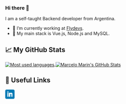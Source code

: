 ### Hi there 👋

I am a self-taught Backend developer from Argentina.

- 🔭 I’m currently working at [Flydevs](https://www.flydevs.com/). 
- 💪 My main stack is Vue.js, Node.js and MySQL.

## &#x1f4c8; My GitHub Stats

<a href="https://github.com/lucaspulliese/lucaspulliese">
  <img align="center" src="https://github-readme-stats.vercel.app/api/top-langs/?username=lucaspulliese&hide=html" alt="Most used languages" />
</a>

<a href="https://github.com/lucaspulliese/lucaspulliese">
  <img align="center" src="https://github-readme-stats.vercel.app/api?username=lucaspulliese&show_icons=true&line_height=27&count_private=true" alt="Marcelo Marin's GitHub Stats" />
</a>

## 📇 Useful Links

<p align='left'>
<a target="_blank" href="https://www.linkedin.com/in/marcelo-marin-754b2bb6/"><img height="30" src="https://github.com/Raagh/Raagh/raw/master/linkedin.png?raw=true" alt="Linkedin logo"></a>&nbsp;&nbsp;
</p>
